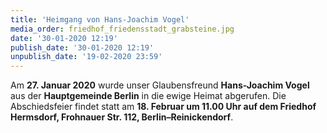 ```yaml
---
title: 'Heimgang von Hans-Joachim Vogel'
media_order: friedhof_friedensstadt_grabsteine.jpg
date: '30-01-2020 12:19'
publish_date: '30-01-2020 12:19'
unpublish_date: '19-02-2020 23:59'
---
```


Am **27. Januar 2020** wurde unser Glaubensfreund **Hans-Joachim Vogel** aus der **Hauptgemeinde Berlin** in die ewige Heimat abgerufen. Die Abschiedsfeier findet statt am **18. Februar um 11.00 Uhr auf dem Friedhof Hermsdorf, Frohnauer Str. 112, Berlin–Reinickendorf**.